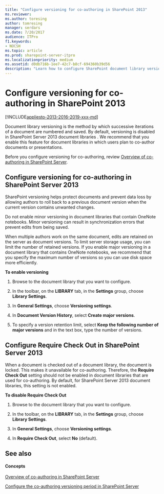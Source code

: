 ```yaml
---
title: "Configure versioning for co-authoring in SharePoint 2013"
ms.reviewer: 
ms.author: toresing
author: tomresing
manager: serdars
ms.date: 7/20/2017
audience: ITPro
f1.keywords:
- NOCSH
ms.topic: article
ms.prod: sharepoint-server-itpro
ms.localizationpriority: medium
ms.assetid: d0db716b-1ee7-42c7-b8cf-694360b39d56
description: "Learn how to configure SharePoint document library versioning settings to support co-authoring."
---
```


# Configure versioning for co-authoring in SharePoint 2013

[!INCLUDE[appliesto-2013-2016-2019-xxx-md](../includes/appliesto-2013-2016-2019-xxx-md.md)] 
  
Document library versioning is the method by which successive iterations of a document are numbered and saved. By default, versioning is disabled in SharePoint Server 2013 document libraries . We recommend that you enable this feature for document libraries in which users plan to co-author documents or presentations.
  
Before you configure versioning for co-authoring, review [Overview of co-authoring in SharePoint Server](co-authoring-overview.md).
  
    
## Configure versioning for co-authoring in SharePoint Server 2013
<a name="bkmk_vers"> </a>

SharePoint versioning helps protect documents and prevent data loss by allowing authors to roll back to a previous document version when the current version contains unwanted changes. 
  
Do not enable minor versioning in document libraries that contain OneNote notebooks. Minor versioning can result in synchronization errors that prevent edits from being saved.
  
When multiple authors work on the same document, edits are retained on the server as document versions. To limit server storage usage, you can limit the number of retained versions. If you enable major versioning in a document library that contains OneNote notebooks, we recommend that you specify the maximum number of versions so you can use disk space more efficiently. 
  
 **To enable versioning**
  
1. Browse to the document library that you want to configure.
    
2. In the toolbar, on the **LIBRARY** tab, in the **Settings** group, choose **Library Settings**.
    
3. In **General Settings**, choose **Versioning settings**.
    
4. In **Document Version History**, select **Create major versions**.
    
5. To specify a version retention limit, select **Keep the following number of major versions** and in the text box, type the number of versions. 
    
## Configure Require Check Out in SharePoint Server 2013
<a name="bkmk_req_co"> </a>

When a document is checked out of a document library, the document is locked. This makes it unavailable for co-authoring. Therefore, the **Require Check Out** setting should not be enabled in document libraries that are used for co-authoring. By default, for SharePoint Server 2013 document libraries, this setting is not enabled. 
  
 **To disable Require Check Out**
  
1. Browse to the document library that you want to configure.
    
2. In the toolbar, on the **LIBRARY** tab, in the **Settings** group, choose **Library Settings**.
    
3. In **General Settings**, choose **Versioning settings**.
    
4. In **Require Check Out**, select **No** (default). 
    
## See also
<a name="bkmk_req_co"> </a>

#### Concepts

[Overview of co-authoring in SharePoint Server](co-authoring-overview.md)
  
[Configure the co-authoring versioning period in SharePoint Server](configure-the-co-authoring-versioning-period.md)

